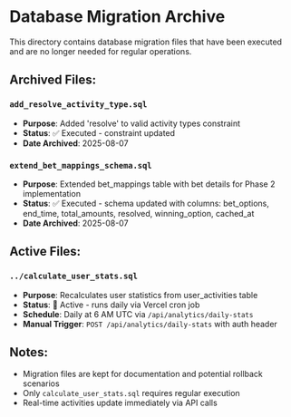 # Database Migration Archive

This directory contains database migration files that have been executed and are no longer needed for regular operations.

## Archived Files:

### `add_resolve_activity_type.sql`
- **Purpose**: Added 'resolve' to valid activity types constraint
- **Status**: ✅ Executed - constraint updated
- **Date Archived**: 2025-08-07

### `extend_bet_mappings_schema.sql`
- **Purpose**: Extended bet_mappings table with bet details for Phase 2 implementation
- **Status**: ✅ Executed - schema updated with columns: bet_options, end_time, total_amounts, resolved, winning_option, cached_at
- **Date Archived**: 2025-08-07

## Active Files:

### `../calculate_user_stats.sql`
- **Purpose**: Recalculates user statistics from user_activities table
- **Status**: 🔄 Active - runs daily via Vercel cron job
- **Schedule**: Daily at 6 AM UTC via `/api/analytics/daily-stats`
- **Manual Trigger**: `POST /api/analytics/daily-stats` with auth header

## Notes:
- Migration files are kept for documentation and potential rollback scenarios
- Only `calculate_user_stats.sql` requires regular execution
- Real-time activities update immediately via API calls